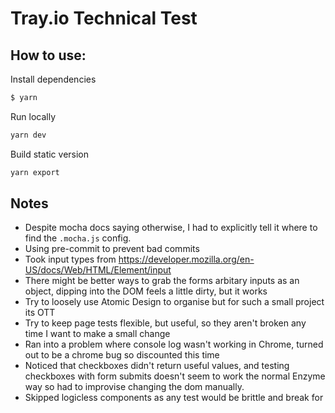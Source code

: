 Tray.io Technical Test
======================

How to use:
-----------

Install dependencies 
```sh 
$ yarn
```

Run locally
```sh
yarn dev
```

Build static version
```sh
yarn export
```

Notes
-----

- Despite mocha docs saying otherwise, I had to explicitly tell it where to find the `.mocha.js` config.
- Using pre-commit to prevent bad commits
- Took input types from https://developer.mozilla.org/en-US/docs/Web/HTML/Element/input
- There might be better ways to grab the forms arbitary inputs as an object, dipping into the DOM feels a little dirty,
  but it works
- Try to loosely use Atomic Design to organise but for such a small project its OTT
- Try to keep page tests flexible, but useful, so they aren't broken any time I want to make a small change 
- Ran into a problem where console log wasn't working in Chrome, turned out to be a chrome bug so discounted this time
- Noticed that checkboxes didn't return useful values, and testing checkboxes with form submits doesn't seem to work the
  normal Enzyme way so had to improvise changing the dom manually.
- Skipped logicless components as any test would be brittle and break for 
